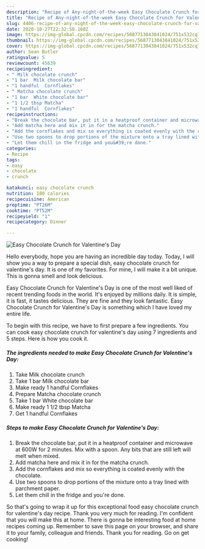 ```yaml
---
description: "Recipe of Any-night-of-the-week Easy Chocolate Crunch for Valentine&amp;#39;s Day"
title: "Recipe of Any-night-of-the-week Easy Chocolate Crunch for Valentine&amp;#39;s Day"
slug: 4406-recipe-of-any-night-of-the-week-easy-chocolate-crunch-for-valentine-and-39-s-day
date: 2020-10-27T22:32:58.160Z
image: https://img-global.cpcdn.com/recipes/5687713043841024/751x532cq70/easy-chocolate-crunch-for-valentines-day-recipe-main-photo.jpg
thumbnail: https://img-global.cpcdn.com/recipes/5687713043841024/751x532cq70/easy-chocolate-crunch-for-valentines-day-recipe-main-photo.jpg
cover: https://img-global.cpcdn.com/recipes/5687713043841024/751x532cq70/easy-chocolate-crunch-for-valentines-day-recipe-main-photo.jpg
author: Sean Butler
ratingvalue: 5
reviewcount: 45639
recipeingredient:
- " Milk chocolate crunch"
- "1 bar  Milk chocolate bar"
- "1 handful  Cornflakes"
- " Matcha chocolate crunch"
- "1 bar  White chocolate bar"
- "1 1/2 tbsp Matcha"
- "1 handful  Cornflakes"
recipeinstructions:
- "Break the chocolate bar, put it in a heatproof container and microwave at 600W for 2 minutes. Mix with a spoon. Any bits that are still left will melt when mixed."
- "Add matcha here and mix it in for the matcha crunch."
- "Add the cornflakes and mix so everything is coated evenly with the chocolate."
- "Use two spoons to drop portions of the mixture onto a tray lined with parchment paper."
- "Let them chill in the fridge and you&#39;re done."
categories:
- Recipe
tags:
- easy
- chocolate
- crunch

katakunci: easy chocolate crunch 
nutrition: 180 calories
recipecuisine: American
preptime: "PT26M"
cooktime: "PT52M"
recipeyield: "1"
recipecategory: Dinner

---
```



![Easy Chocolate Crunch for Valentine&#39;s Day](https://img-global.cpcdn.com/recipes/5687713043841024/751x532cq70/easy-chocolate-crunch-for-valentines-day-recipe-main-photo.jpg)

Hello everybody, hope you are having an incredible day today. Today, I will show you a way to prepare a special dish, easy chocolate crunch for valentine&#39;s day. It is one of my favorites. For mine, I will make it a bit unique. This is gonna smell and look delicious.

Easy Chocolate Crunch for Valentine&#39;s Day is one of the most well liked of recent trending foods in the world. It's enjoyed by millions daily. It is simple, it is fast, it tastes delicious. They are fine and they look fantastic. Easy Chocolate Crunch for Valentine&#39;s Day is something which I have loved my entire life.




To begin with this recipe, we have to first prepare a few ingredients. You can cook easy chocolate crunch for valentine&#39;s day using 7 ingredients and 5 steps. Here is how you cook it.

<!--inarticleads1-->

##### The ingredients needed to make Easy Chocolate Crunch for Valentine&#39;s Day:

1. Take  Milk chocolate crunch
1. Take 1 bar  Milk chocolate bar
1. Make ready 1 handful  Cornflakes
1. Prepare  Matcha chocolate crunch
1. Take 1 bar  White chocolate bar
1. Make ready 1 1/2 tbsp Matcha
1. Get 1 handful  Cornflakes




<!--inarticleads2-->

##### Steps to make Easy Chocolate Crunch for Valentine&#39;s Day:

1. Break the chocolate bar, put it in a heatproof container and microwave at 600W for 2 minutes. Mix with a spoon. Any bits that are still left will melt when mixed.
1. Add matcha here and mix it in for the matcha crunch.
1. Add the cornflakes and mix so everything is coated evenly with the chocolate.
1. Use two spoons to drop portions of the mixture onto a tray lined with parchment paper.
1. Let them chill in the fridge and you&#39;re done.




So that's going to wrap it up for this exceptional food easy chocolate crunch for valentine&#39;s day recipe. Thank you very much for reading. I'm confident that you will make this at home. There is gonna be interesting food at home recipes coming up. Remember to save this page on your browser, and share it to your family, colleague and friends. Thank you for reading. Go on get cooking!
